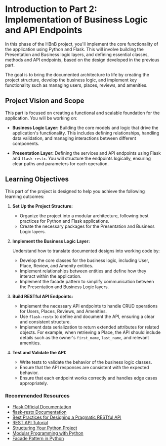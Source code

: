 # Introduction to Part 2: Implementation of Business Logic and API Endpoints

In this phase of the HBnB project, you'll implement the core functionality of the application using Python and Flask. This will involve building the Presentation and Business logic layers, and defining essential classes, methods and API endpoints, based on the design developed in the previous part.

The goal is to bring the documented architecture to life by creating the project structure, develop the business logic, and implement key functionality such as managing users, places, reviews, and amenities.

## Project Vision and Scope

This part is focused on creating a functional and scalable foundation for the application. You will be working on:

- **Business Logic Layer:** Building the core models and logic that drive the application's functionality. This includes defining relationships, handling data validation, and managing interactions between different components.

- **Presentation Layer:** Defining the services and API endpoints using Flask and `flask-restx`. You will structure the endpoints logically, ensuring clear paths and parameters for each operation.

## Learning Objectives

This part of the project is designed to help you achieve the following learning outcomes:

1. **Set Up the Project Structure:**

    - Organize the project into a modular architecture, following best practices for Python and Flask applications.
    - Create the necessary packages for the Presentation and Business Logic layers.

2. **Implement the Business Logic Layer:**

    Understand how to translate documented designs into working code by:

    - Develop the core classes for the business logic, including User, Place, Review, and Amenity entities.
    - Implement relationships between entities and define how they interact within the application.
    - Implement the facade pattern to simplify communication between the Presentation and Business Logic layers.

3. **Build RESTful API Endpoints:**

    - Implement the necessary API endpoints to handle CRUD operations for Users, Places, Reviews, and Amenities.
    - Use `flask-restx` to define and document the API, ensuring a clear and consistent structure.
    - Implement data serialization to return extended attributes for related objects. For example, when retrieving a Place, the API should include details such as the owner's `first_name`, `last_name`, and relevant amenities.

4. **Test and Validate the API:**

    - Write tests to validate the behavior of the business logic classes.
    - Ensure that the API responses are consistent with the expected behavior.
    - Ensure that each endpoint works correctly and handles edge cases appropriately.

### Recommended Resources

- [Flask Official Documentation](https://flask.palletsprojects.com/)
- [flask-restx Documentation](https://flask-restx.readthedocs.io/)
- [Best Practices for Designing a Pragmatic RESTful API](https://www.vinaysahni.com/best-practices-for-a-pragmatic-restful-api)
- [REST API Tutorial](https://restfulapi.net/)
- [Structuring Your Python Project](https://docs.python-guide.org/writing/structure/)
- [Modular Programming with Python](https://realpython.com/python-modules-packages/)
- [Facade Pattern in Python](https://refactoring.guru/design-patterns/facade/python/example)